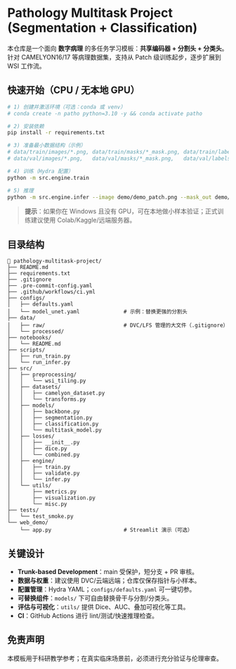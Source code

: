 # Pathology Multitask Project (Segmentation + Classification)

本仓库是一个面向 **数字病理** 的多任务学习模板：**共享编码器 + 分割头 + 分类头**。
针对 CAMELYON16/17 等病理数据集，支持从 Patch 级训练起步，逐步扩展到 WSI 工作流。

## 快速开始（CPU / 无本地 GPU）
```bash
# 1) 创建并激活环境（可选：conda 或 venv）
# conda create -n patho python=3.10 -y && conda activate patho

# 2) 安装依赖
pip install -r requirements.txt

# 3) 准备最小数据结构（示例）
# data/train/images/*.png, data/train/masks/*_mask.png, data/train/labels.csv
# data/val/images/*.png,   data/val/masks/*_mask.png,   data/val/labels.csv

# 4) 训练（Hydra 配置）
python -m src.engine.train

# 5) 推理
python -m src.engine.infer --image demo/demo_patch.png --mask_out demo/pred_mask.png --overlay_out demo/overlay.png
```

> **提示**：如果你在 Windows 且没有 GPU，可在本地做小样本验证；正式训练建议使用 Colab/Kaggle/远端服务器。

## 目录结构
```text
📂 pathology-multitask-project/
├── README.md
├── requirements.txt
├── .gitignore
├── .pre-commit-config.yaml
├── .github/workflows/ci.yml
├── configs/
│   ├── defaults.yaml
│   └── model_unet.yaml              # 示例：替换更强的分割头
├── data/
│   ├── raw/                         # DVC/LFS 管理的大文件（.gitignore）
│   └── processed/
├── notebooks/
│   └── README.md
├── scripts/
│   ├── run_train.py
│   └── run_infer.py
├── src/
│   ├── preprocessing/
│   │   └── wsi_tiling.py
│   ├── datasets/
│   │   ├── camelyon_dataset.py
│   │   └── transforms.py
│   ├── models/
│   │   ├── backbone.py
│   │   ├── segmentation.py
│   │   ├── classification.py
│   │   └── multitask_model.py
│   ├── losses/
│   │   ├── __init__.py
│   │   ├── dice.py
│   │   └── combined.py
│   ├── engine/
│   │   ├── train.py
│   │   ├── validate.py
│   │   └── infer.py
│   └── utils/
│       ├── metrics.py
│       ├── visualization.py
│       └── misc.py
├── tests/
│   └── test_smoke.py
└── web_demo/
    └── app.py                       # Streamlit 演示（可选）
```

## 关键设计
- **Trunk-based Development**：main 受保护，短分支 + PR 审核。
- **数据与权重**：建议使用 DVC/云端远端；仓库仅保存指针与小样本。
- **配置管理**：Hydra YAML；`configs/defaults.yaml` 可一键切参。
- **可替换组件**：`models/` 下可自由替换骨干与分割/分类头。
- **评估与可视化**：`utils/` 提供 Dice、AUC、叠加可视化等工具。
- **CI**：GitHub Actions 进行 lint/测试/快速推理检查。

## 免责声明
本模板用于科研教学参考；在真实临床场景前，必须进行充分验证与伦理审查。
